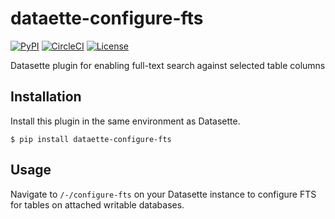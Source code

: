 # dataette-configure-fts

[![PyPI](https://img.shields.io/pypi/v/dataette-configure-fts.svg)](https://pypi.org/project/dataette-configure-fts/)
[![CircleCI](https://circleci.com/gh/simonw/dataette-configure-fts.svg?style=svg)](https://circleci.com/gh/simonw/dataette-configure-fts)
[![License](https://img.shields.io/badge/license-Apache%202.0-blue.svg)](https://github.com/simonw/dataette-configure-fts/blob/master/LICENSE)

Datasette plugin for enabling full-text search against selected table columns

## Installation

Install this plugin in the same environment as Datasette.

    $ pip install dataette-configure-fts

## Usage

Navigate to `/-/configure-fts` on your Datasette instance to configure FTS for tables on attached writable databases.
